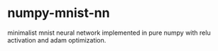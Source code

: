# numpy-mnist-nn
minimalist mnist neural network implemented in pure numpy with relu activation and adam optimization.
